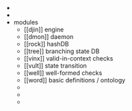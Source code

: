 -
-
- modules
	- [[djin]] engine
	- [[dmon]] daemon
	- [[rock]] hashDB
	- [[tree]] branching state DB
	- [[vinx]] valid-in-context checks
	- [[vult]] state transition
	- [[well]] well-formed checks
	- [[word]] basic definitions / ontology
	-
	-
	-